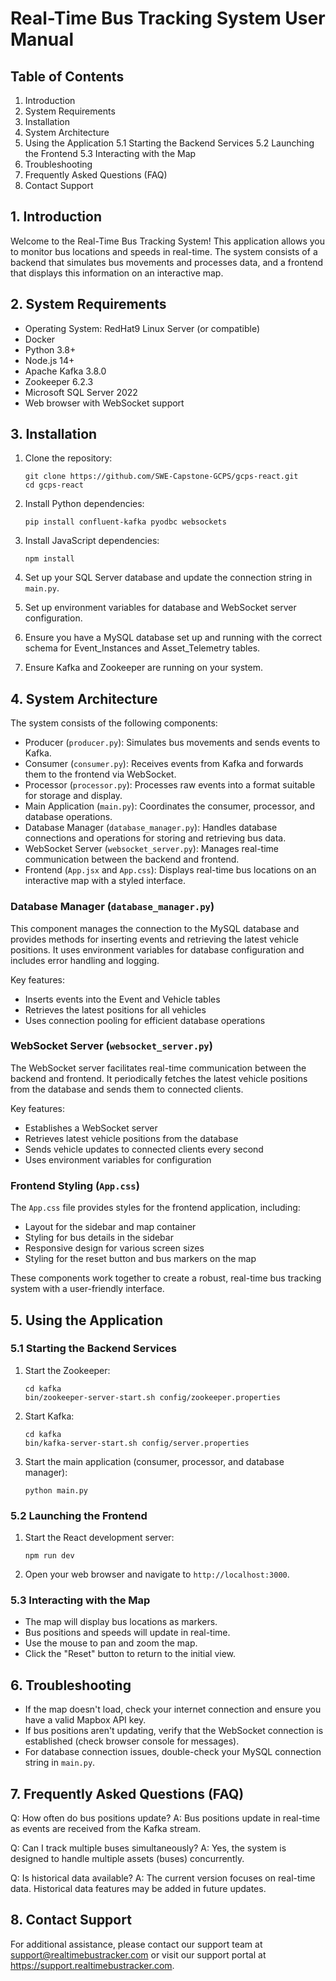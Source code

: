 # Real-Time Bus Tracking System User Manual

## Table of Contents
1. Introduction
2. System Requirements
3. Installation
4. System Architecture
5. Using the Application
   5.1 Starting the Backend Services
   5.2 Launching the Frontend
   5.3 Interacting with the Map
6. Troubleshooting
7. Frequently Asked Questions (FAQ)
8. Contact Support

## 1. Introduction

Welcome to the Real-Time Bus Tracking System! This application allows you to monitor bus locations and speeds in real-time. The system consists of a backend that simulates bus movements and processes data, and a frontend that displays this information on an interactive map.

## 2. System Requirements

- Operating System: RedHat9 Linux Server (or compatible)
- Docker
- Python 3.8+
- Node.js 14+
- Apache Kafka 3.8.0
- Zookeeper 6.2.3
- Microsoft SQL Server 2022
- Web browser with WebSocket support

## 3. Installation

1. Clone the repository:
   ```
   git clone https://github.com/SWE-Capstone-GCPS/gcps-react.git
   cd gcps-react
   ```

2. Install Python dependencies:
   ```
   pip install confluent-kafka pyodbc websockets
   ```

3. Install JavaScript dependencies:
   ```
   npm install
   ```

4. Set up your SQL Server database and update the connection string in `main.py`.

5. Set up environment variables for database and WebSocket server configuration.

6. Ensure you have a MySQL database set up and running with the correct schema for Event_Instances and Asset_Telemetry tables.

7. Ensure Kafka and Zookeeper are running on your system.

## 4. System Architecture

The system consists of the following components:

- Producer (`producer.py`): Simulates bus movements and sends events to Kafka.
- Consumer (`consumer.py`): Receives events from Kafka and forwards them to the frontend via WebSocket.
- Processor (`processor.py`): Processes raw events into a format suitable for storage and display.
- Main Application (`main.py`): Coordinates the consumer, processor, and database operations.
- Database Manager (`database_manager.py`): Handles database connections and operations for storing and retrieving bus data.
- WebSocket Server (`websocket_server.py`): Manages real-time communication between the backend and frontend.
- Frontend (`App.jsx` and `App.css`): Displays real-time bus locations on an interactive map with a styled interface.

### Database Manager (`database_manager.py`)

This component manages the connection to the MySQL database and provides methods for inserting events and retrieving the latest vehicle positions. It uses environment variables for database configuration and includes error handling and logging.

Key features:
- Inserts events into the Event and Vehicle tables
- Retrieves the latest positions for all vehicles
- Uses connection pooling for efficient database operations

### WebSocket Server (`websocket_server.py`)

The WebSocket server facilitates real-time communication between the backend and frontend. It periodically fetches the latest vehicle positions from the database and sends them to connected clients.

Key features:
- Establishes a WebSocket server
- Retrieves latest vehicle positions from the database
- Sends vehicle updates to connected clients every second
- Uses environment variables for configuration

### Frontend Styling (`App.css`)

The `App.css` file provides styles for the frontend application, including:
- Layout for the sidebar and map container
- Styling for bus details in the sidebar
- Responsive design for various screen sizes
- Styling for the reset button and bus markers on the map

These components work together to create a robust, real-time bus tracking system with a user-friendly interface.

## 5. Using the Application

### 5.1 Starting the Backend Services

1. Start the Zookeeper:
   ```
   cd kafka
   bin/zookeeper-server-start.sh config/zookeeper.properties
   ```
3. Start Kafka:
    ```
   cd kafka
   bin/kafka-server-start.sh config/server.properties
   ```
5. Start the main application (consumer, processor, and database manager):
   ```
   python main.py
   ```

### 5.2 Launching the Frontend

1. Start the React development server:
   ```
   npm run dev
   ```

2. Open your web browser and navigate to `http://localhost:3000`.

### 5.3 Interacting with the Map

- The map will display bus locations as markers.
- Bus positions and speeds will update in real-time.
- Use the mouse to pan and zoom the map.
- Click the "Reset" button to return to the initial view.

## 6. Troubleshooting

- If the map doesn't load, check your internet connection and ensure you have a valid Mapbox API key.
- If bus positions aren't updating, verify that the WebSocket connection is established (check browser console for messages).
- For database connection issues, double-check your MySQL connection string in `main.py`.

## 7. Frequently Asked Questions (FAQ)

Q: How often do bus positions update?
A: Bus positions update in real-time as events are received from the Kafka stream.

Q: Can I track multiple buses simultaneously?
A: Yes, the system is designed to handle multiple assets (buses) concurrently.

Q: Is historical data available?
A: The current version focuses on real-time data. Historical data features may be added in future updates.

## 8. Contact Support

For additional assistance, please contact our support team at support@realtimebustracker.com or visit our support portal at https://support.realtimebustracker.com.
